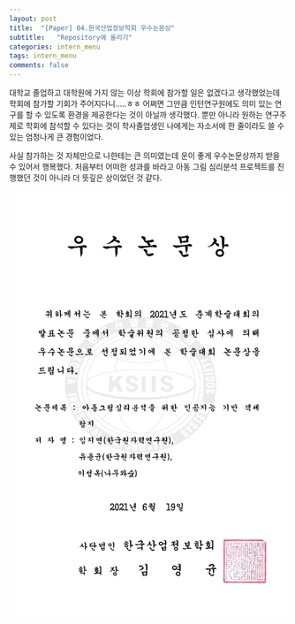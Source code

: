 ```yaml
---
layout: post
title:  "[Paper] 04.한국산업정보학회 우수논문상"
subtitle:   "Repository에 올리기"
categories: intern_menu
tags: intern_menu
comments: false
---
```




대학교 졸업하고 대학원에 가지 않는 이상 학회에 참가할 일은 없겠다고 생각했었는데 학회에 참가할 기회가 주어지다니.....ㅎㅎ 어쩌면 그만큼 인턴연구원에도 의미 있는 연구를 할 수 있도록 환경을 제공한다는 것이 아닐까 생각했다. 뿐만 아니라 원하는 연구주제로 학회에 참석할 수 있다는 것이 학사졸업생인 나에게는 자소서에 한 줄이라도 쓸 수 있는 엄청나게 큰 경험이었다.

사실 참가하는 것 자체만으로 나한테는 큰 의미였는데 운이 좋게 우수논문상까지 받을 수 있어서 행복했다. 처음부터 어떠한 성과를 바라고 아동 그림 심리분석 프로젝트를 진행했던 것이 아니라 더 뜻깊은 상이었던 것 같다.

![ssssss](/assets/ssssss.PNG)

